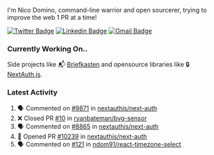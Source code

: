 
I'm Nico Domino, command-line warrior and open sourcerer, trying to improve the web 1 PR at a time!

[![Twitter Badge](https://img.shields.io/badge/-@ndom91-1ca0f1?style=flat-square&labelColor=1ca0f1&logo=twitter&logoColor=white&link=https://twitter.com/ndom91)](https://twitter.com/ndom91) [![Linkedin Badge](https://img.shields.io/badge/-ndom91-blue?style=flat-square&logo=Linkedin&logoColor=white&link=https://www.linkedin.com/in/ndom91/)](https://www.linkedin.com/in/ndom91/) [![Gmail Badge](https://img.shields.io/badge/-yo@ndo.dev-c14438?style=flat-square&logo=mail.ru&logoColor=white&link=mailto:yo@ndo.dev)](mailto:yo@ndo.dev)

### Currently Working On..

Side projects like 📬 [Briefkasten](https://briefkastenhq.com) and opensource libraries like 🔒 [NextAuth.js](https://github.com/nextauthjs/next-auth).

<!--START_SECTION_PROFILE_VIEWS:readme-info-->
<!--END_SECTION_PROFILE_VIEWS:readme-info-->

<!--START_SECTION_DAILY_COMMIT:readme-info-->
<!--END_SECTION_DAILY_COMMIT:readme-info-->

<!--START_SECTION_WEEKLY_COMMIT:readme-info-->
<!--END_SECTION_WEEKLY_COMMIT:readme-info-->

### Latest Activity

<!--START_SECTION:activity-->
1. 🗣 Commented on [#9871](https://github.com/nextauthjs/next-auth/pull/9871#issuecomment-1985222181) in [nextauthjs/next-auth](https://github.com/nextauthjs/next-auth)
2. ❌ Closed PR [#10](https://github.com/ryanbateman/bvg-sensor/pull/10) in [ryanbateman/bvg-sensor](https://github.com/ryanbateman/bvg-sensor)
3. 🗣 Commented on [#8865](https://github.com/nextauthjs/next-auth/pull/8865#issuecomment-1983463258) in [nextauthjs/next-auth](https://github.com/nextauthjs/next-auth)
4. 💪 Opened PR [#10239](https://github.com/nextauthjs/next-auth/pull/10239) in [nextauthjs/next-auth](https://github.com/nextauthjs/next-auth)
5. 🗣 Commented on [#121](https://github.com/ndom91/react-timezone-select/issues/121#issuecomment-1983106118) in [ndom91/react-timezone-select](https://github.com/ndom91/react-timezone-select)
<!--END_SECTION:activity-->
